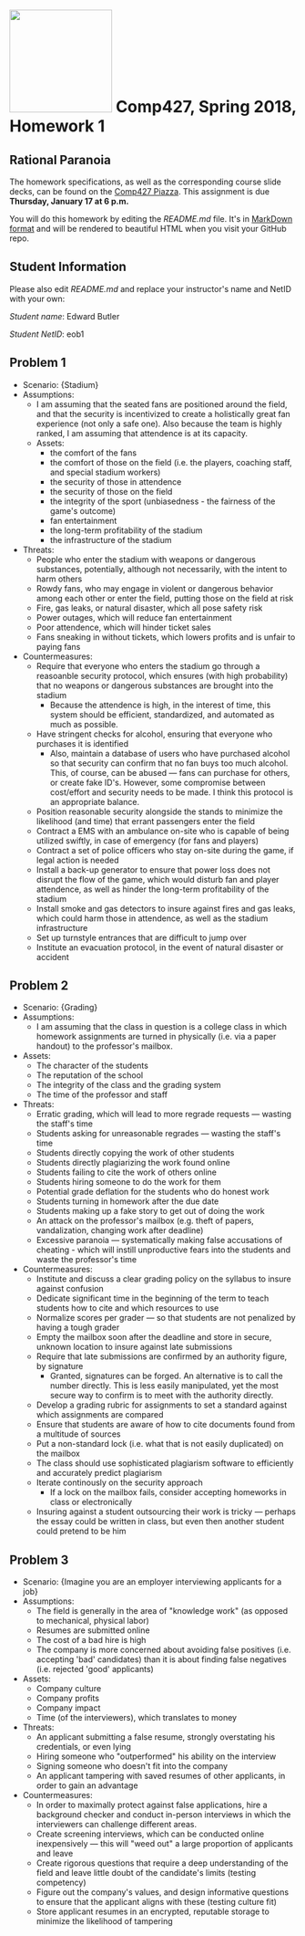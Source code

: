 # <img src="http://www.rice.edu/_images/rice-logo.jpg" width=180> Comp427, Spring 2018, Homework 1
## Rational Paranoia
The homework specifications, as well as the corresponding course slide decks,
can be found on the [Comp427 Piazza](https://piazza.com/class/jqifhp864b37ju).
This assignment is due **Thursday, January 17 at 6 p.m.**

You will do this homework by editing the _README.md_ file. It's in
[MarkDown format](https://guides.github.com/features/mastering-markdown/)
and will be rendered to beautiful HTML when you visit your GitHub repo.

## Student Information
Please also edit _README.md_ and replace your instructor's name and NetID with your own:

_Student name_: Edward Butler 

_Student NetID_: eob1

## Problem 1
- Scenario: {Stadium}
- Assumptions:
  - I am assuming that the seated fans are positioned around the field, and that the security is incentivized to create a holistically great fan experience (not only a safe one). Also because the team is highly ranked, I am assuming that attendence is at its capacity. 
  - Assets:
    - the comfort of the fans
    - the comfort of those on the field (i.e. the players, coaching staff, and special stadium workers)
    - the security of those in attendence
    - the security of those on the field
    - the integrity of the sport (unbiasedness - the fairness of the game's outcome)
    - fan entertainment
    - the long-term profitability of the stadium
    - the infrastructure of the stadium
- Threats:
    - People who enter the stadium with weapons or dangerous substances, potentially, although not necessarily, with the intent to harm others
    - Rowdy fans, who may engage in violent or dangerous behavior among each other or enter the field, putting those on the field at risk
    - Fire, gas leaks, or natural disaster, which all pose safety risk
    - Power outages, which will reduce fan entertainment
    - Poor attendence, which will hinder ticket sales 
    - Fans sneaking in without tickets, which lowers profits and is unfair to paying fans
- Countermeasures:
    - Require that everyone who enters the stadium go through a reasoanble security protocol, which ensures (with high probability) that no weapons or dangerous substances are brought into the stadium
        - Because the attendence is high, in the interest of time, this system should be efficient, standardized, and automated as much as possible.
    - Have stringent checks for alcohol, ensuring that everyone who purchases it is identified
        - Also, maintain a database of users who have purchased alcohol so that security can confirm that no fan buys too much alcohol. This, of course, can be abused — fans can purchase for others, or create fake ID's. However, some compromise between cost/effort and security needs to be made. I think this protocol is an appropriate balance.
    - Position reasonable security alongside the stands to minimize the likelihood (and time) that errant passengers enter the field
    - Contract a EMS with an ambulance on-site who is capable of being utilized swiftly, in case of emergency (for fans and players)
    - Contract a set of police officers who stay on-site during the game, if legal action is needed
    - Install a back-up generator to ensure that power loss does not disrupt the flow of the game, which would disturb fan and player attendence, as well as hinder the long-term profitability of the stadium
    - Install smoke and gas detectors to insure against fires and gas leaks, which could harm those in attendence, as well as the stadium infrastructure
    - Set up turnstyle entrances that are difficult to jump over
    - Institute an evacuation protocol, in the event of natural disaster or accident

## Problem 2
- Scenario: {Grading}
- Assumptions:
    - I am assuming that the class in question is a college class in which homework assignments are turned in physically (i.e. via a paper handout) to the professor's mailbox. 
- Assets:
    - The character of the students
    - The reputation of the school
    - The integrity of the class and the grading system
    - The time of the professor and staff
- Threats:
    - Erratic grading, which will lead to more regrade requests — wasting the staff's time
    - Students asking for unreasonable regrades — wasting the staff's time
    - Students directly copying the work of other students
    - Students directly plagiarizing the work found online
    - Students failing to cite the work of others online
    - Students hiring someone to do the work for them
    - Potential grade deflation for the students who do honest work
    - Students turning in homework after the due date
    - Students making up a fake story to get out of doing the work
    - An attack on the professor's mailbox (e.g. theft of papers, vandalization, changing work after deadline)
    - Excessive paranoia — systematically making false accusations of cheating - which will instill unproductive fears into the students and waste the professor's time
- Countermeasures:
    - Institute and discuss a clear grading policy on the syllabus to insure against confusion
    - Dedicate significant time in the beginning of the term to teach students how to cite and which resources to use
    - Normalize scores per grader — so that students are not penalized by having a tough grader
    - Empty the mailbox soon after the deadline and store in secure, unknown location to insure against late submissions
    - Require that late submissions are confirmed by an authority figure, by signature
        - Granted, signatures can be forged. An alternative is to call the number directly. This is less easily manipulated, yet the most secure way to confirm is to meet with the authority directly.
    - Develop a grading rubric for assignments to set a standard against which assignments are compared
    - Ensure that students are aware of how to cite documents found from a multitude of sources
    - Put a non-standard lock (i.e. what that is not easily duplicated) on the mailbox
    - The class should use sophisticated plagiarism software to efficiently and accurately predict plagiarism
    - Iterate continously on the security approach
        - If a lock on the mailbox fails, consider accepting homeworks in class or electronically
    - Insuring against a student outsourcing their work is tricky — perhaps the essay could be written in class, but even then another student could pretend to be him


## Problem 3
- Scenario: {Imagine you are an employer interviewing applicants for a job}
- Assumptions:
    - The field is generally in the area of "knowledge work" (as opposed to mechanical, physical labor)
    - Resumes are submitted online
    - The cost of a bad hire is high
    - The company is more concerned about avoiding false positives (i.e. accepting 'bad' candidates) than it is about finding false negatives (i.e. rejected 'good' applicants)
- Assets:
    - Company culture
    - Company profits
    - Company impact
    - Time (of the interviewers), which translates to money
- Threats:
  - An applicant submitting a false resume, strongly overstating his credentials, or even lying
  - Hiring someone who "outperformed" his ability on the interview
  - Signing someone who doesn't fit into the company
  - An applicant tampering with saved resumes of other applicants, in order to gain an advantage
- Countermeasures:
    - In order to maximally protect against false applications, hire a background checker and conduct in-person interviews in which the interviewers can challenge different areas. 
    - Create screening interviews, which can be conducted online inexpensively — this will "weed out" a large proportion of applicants and leave 
    - Create rigorous questions that require a deep understanding of the field and leave little doubt of the candidate's limits (testing competency)
    - Figure out the company's values, and design informative questions to ensure that the applicant aligns with these (testing culture fit)
    - Store applicant resumes in an encrypted, reputable storage to minimize the likelihood of tampering


